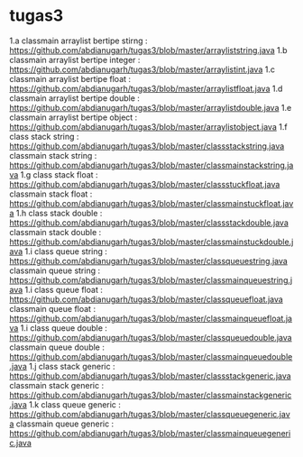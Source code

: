 # tugas3
1.a classmain arraylist bertipe stirng : https://github.com/abdianugarh/tugas3/blob/master/arrayliststring.java
1.b classmain arraylist bertipe integer : https://github.com/abdianugarh/tugas3/blob/master/arraylistint.java
1.c classmain arraylist bertipe float : https://github.com/abdianugarh/tugas3/blob/master/arraylistfloat.java
1.d classmain arraylist bertipe double : https://github.com/abdianugarh/tugas3/blob/master/arraylistdouble.java
1.e classmain arraylist bertipe object : https://github.com/abdianugarh/tugas3/blob/master/arraylistobject.java
1.f class stack string : https://github.com/abdianugarh/tugas3/blob/master/classstackstring.java
    classmain stack string : https://github.com/abdianugarh/tugas3/blob/master/classmainstackstring.java
1.g class stack float : https://github.com/abdianugarh/tugas3/blob/master/classstuckfloat.java
    classmain stack float : https://github.com/abdianugarh/tugas3/blob/master/classmainstuckfloat.java
1.h class stack double : https://github.com/abdianugarh/tugas3/blob/master/classstackdouble.java
    classmain stack double : https://github.com/abdianugarh/tugas3/blob/master/classmainstuckdouble.java
1.i class queue string : https://github.com/abdianugarh/tugas3/blob/master/classqueuestring.java
    classmain queue string : https://github.com/abdianugarh/tugas3/blob/master/classmainqueuestring.java
1.i class queue float : https://github.com/abdianugarh/tugas3/blob/master/classqueuefloat.java
    classmain queue float : https://github.com/abdianugarh/tugas3/blob/master/classmainqueuefloat.java
1.i class queue double : https://github.com/abdianugarh/tugas3/blob/master/classqueuedouble.java
    classmain queue double : https://github.com/abdianugarh/tugas3/blob/master/classmainqueuedouble.java
1.j class stack generic : https://github.com/abdianugarh/tugas3/blob/master/classstackgeneric.java
    classmain stack generic : https://github.com/abdianugarh/tugas3/blob/master/classmainstackgeneric.java
1.k class queue generic : https://github.com/abdianugarh/tugas3/blob/master/classqueuegeneric.java
    classmain queue generic : https://github.com/abdianugarh/tugas3/blob/master/classmainqueuegeneric.java
